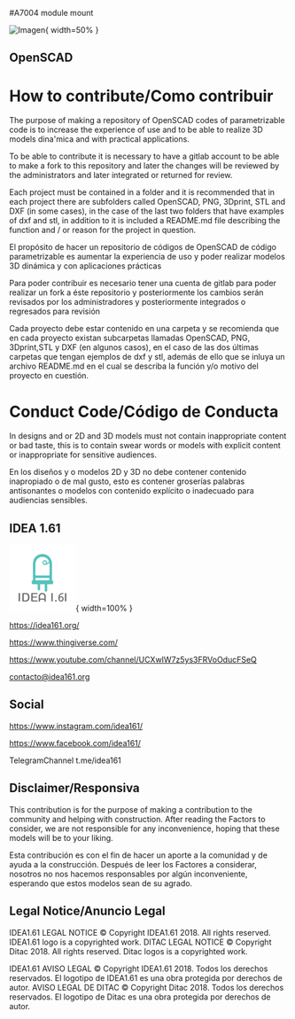 
#A7004 module mount


![Imagen](A7004mount.png.png   ){ width=50% } 

<!---
<img src="A7004mount.png" width="50"  />
-->


## OpenSCAD


# How to contribute/Como contribuir

The purpose of making a repository of OpenSCAD codes of parametrizable code is to increase the experience of use and to be able to realize 3D models dina'mica and with practical applications.

To be able to contribute it is necessary to have a gitlab account to be able to make a fork to this repository and later the changes will be reviewed by the administrators and later integrated or returned for review.

Each project must be contained in a folder and it is recommended that in each project there are subfolders called OpenSCAD, PNG, 3Dprint, STL and DXF (in some cases), in the case of the last two folders that have examples of dxf and stl, in addition to it is included a README.md file describing the function and / or reason for the project in question.

El propósito de hacer un repositorio de códigos de OpenSCAD de código parametrizable es aumentar la experiencia de uso y poder realizar modelos 3D dinámica y con aplicaciones prácticas

Para poder contribuir es necesario tener una cuenta de gitlab para poder realizar un fork a éste repositorio y posteriormente los cambios serán revisados por los administradores y posteriormente integrados o regresados para revisión

Cada proyecto debe estar contenido en una carpeta y se recomienda que en cada proyecto existan subcarpetas llamadas OpenSCAD, PNG, 3Dprint,STL y DXF (en algunos casos), en el caso de las dos últimas carpetas que tengan ejemplos de dxf y stl, además de ello que se inluya un archivo README.md en el cual se describa la función y/o motivo del proyecto en cuestión.

# Conduct Code/Código de Conducta

In designs and or 2D and 3D models must not contain inappropriate content or bad taste, this is to contain swear words or models with explicit content or inappropriate for sensitive audiences.

En los diseños y o modelos 2D y 3D no debe contener contenido inapropiado o de mal gusto, esto es contener groserías palabras antisonantes o modelos con contenido explícito o inadecuado para audiencias sensibles.


## IDEA 1.61

![Logo Idea 1.61](idea.png){ width=100% } 

https://idea161.org/

https://www.thingiverse.com/

https://www.youtube.com/channel/UCXwIW7z5ys3FRVoOducFSeQ

contacto@idea161.org

## Social

https://www.instagram.com/idea161/

https://www.facebook.com/idea161/

TelegramChannel t.me/idea161

## Disclaimer/Responsiva
          
This contribution is for the purpose of making a contribution to the community and helping with construction.
After reading the Factors to consider, we are not 
responsible for any inconvenience, hoping that these models will be to your liking.
    
Esta contribución es con el fin de hacer un aporte a la comunidad y de ayuda a la construcción.
Después de leer los Factores a considerar, nosotros no nos hacemos responsables por algún inconveniente, esperando que estos modelos sean de su agrado.

## Legal Notice/Anuncio Legal

IDEA1.61 LEGAL NOTICE © Copyright IDEA1.61 2018. All rights reserved. IDEA1.61 logo is a copyrighted work.
DITAC LEGAL NOTICE © Copyright Ditac 2018. All rights reserved. Ditac logos is a copyrighted work.

IDEA1.61 AVISO LEGAL © Copyright IDEA1.61 2018. Todos los derechos reservados. El logotipo de IDEA1.61 es una obra protegida por derechos de autor.
AVISO LEGAL DE DITAC © Copyright Ditac 2018. Todos los derechos reservados. El logotipo de Ditac es una obra protegida por derechos de autor.

